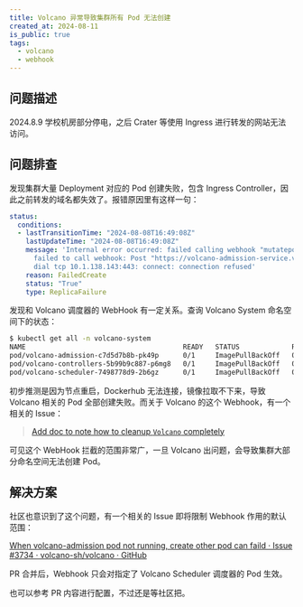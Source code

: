 ```yaml
---
title: Volcano 异常导致集群所有 Pod 无法创建
created_at: 2024-08-11
is_public: true
tags:
  - volcano
  - webhook
---
```


## 问题描述

2024.8.9 学校机房部分停电，之后 Crater 等使用 Ingress 进行转发的网站无法访问。

## 问题排查

发现集群大量 Deployment 对应的 Pod 创建失败，包含 Ingress Controller，因此之前转发的域名都失效了。报错原因里有这样一句：

```yaml
status:
  conditions:
  - lastTransitionTime: "2024-08-08T16:49:08Z"
    lastUpdateTime: "2024-08-08T16:49:08Z"
    message: 'Internal error occurred: failed calling webhook "mutatepod.volcano.sh":
      failed to call webhook: Post "https://volcano-admission-service.volcano-system.svc:443/pods/mutate?timeout=10s":
      dial tcp 10.1.138.143:443: connect: connection refused'
    reason: FailedCreate
    status: "True"
    type: ReplicaFailure
```

发现和 Volcano 调度器的 WebHook 有一定关系。查询 Volcano System 命名空间下的状态：

```bash
$ kubectl get all -n volcano-system
NAME                                       READY   STATUS             RESTARTS   AGE
pod/volcano-admission-c7d5d7b8b-pk49p      0/1     ImagePullBackOff   0          2d10h
pod/volcano-controllers-5b99b9c887-p6mg8   0/1     ImagePullBackOff   0          2d10h
pod/volcano-scheduler-7498778d9-2b6gz      0/1     ImagePullBackOff   0          2d10h
```

初步推测是因为节点重启，Dockerhub 无法连接，镜像拉取不下来，导致 Volcano 相关的 Pod 全部创建失败。而关于 Volcano 的这个 Webhook，有一个相关的 Issue：

> [Add doc to note how to cleanup `Volcano` completely](https://github.com/volcano-sh/volcano/issues/2079)

可见这个 WebHook 拦截的范围非常广，一旦 Volcano 出问题，会导致集群大部分命名空间无法创建 Pod。

## 解决方案

社区也意识到了这个问题，有一个相关的 Issue 即将限制 Webhook 作用的默认范围：

[When volcano-admission pod not running, create other pod can faild · Issue #3734 · volcano-sh/volcano · GitHub](https://github.com/volcano-sh/volcano/issues/3734)

PR 合并后，Webhook 只会对指定了 Volcano Scheduler 调度器的 Pod 生效。

也可以参考 PR 内容进行配置，不过还是等社区把。
